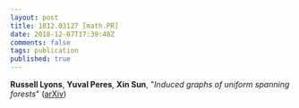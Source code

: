 ```yaml
---
layout: post
title: 1812.03127 [math.PR]
date: 2018-12-07T17:39:48Z
comments: false
tags: publication
published: true
---
```


<b>Russell Lyons</b>, <b>Yuval Peres</b>, <b>Xin Sun</b>, "<i>Induced graphs of uniform spanning forests</i>" ([arXiv](http://arxiv.org/abs/1812.03127v2))
